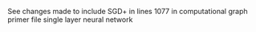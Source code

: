 See changes made to include SGD+ in lines 1077 in computational graph primer file single layer neural network
